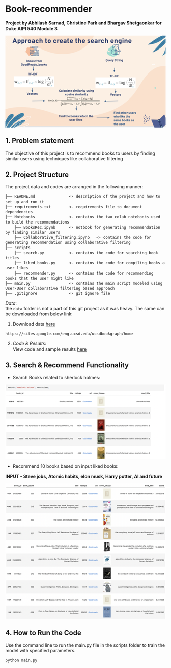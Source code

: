 # Book-recommender

**Project by Abhilash Sarnad, Christine Park and Bhargav Shetgaonkar for Duke AIPI 540 Module 3**
<p align="center"><img align="center" width="800px" src="Images/method.png"></p>

<a name="proj-stat"></a>
## 1. Problem statement
The objective of this project is to recommend books to users by finding similar users using techniques like collaborative filtering

## 2. Project Structure
The project data and codes are arranged in the following manner:

```
├── README.md               <- description of the project and how to set up and run it
├── requirements.txt        <- requirements file to document dependencies
├── Notebooks               <- contains the two colab notebooks used to build the recommendations
    ├── BooksRec.ipynb      <- notbook for generating recommendation by finding similar users
    ├── Collaborative_filtering.ipynb   <- contains the code for generating recommendation using collaborative filtering
├── scripts
    ├── search.py           <- contains the code for searching book titles
    ├── liked_books.py      <- contains the code for compiling books a user likes
    ├── recommender.py      <- contains the code for recommending books that the user might like 
├── main.py                 <- contains the main script modeled using User-User collaborative filtering based approach
├── .gitignore              <- git ignore file
```

_Data_: <br>
the `data` folder is not a part of this git project as it was heavy. The same can be downloaded from below link:
1) Download data [here](https://drive.google.com/uc?id=1LXpK1UfqtP89H1tYy0pBGHjYk8IhigUK) 

```sh
https://sites.google.com/eng.ucsd.edu/ucsdbookgraph/home
```

<a name="exp"></a>

2) _Code & Results_: <br>
View code and sample results [here](/Users/abhilashsarnad/myWork/Portfolio/Recit/RecIt/Notebooks/BooksRec.ipynb) 


## 3. Search & Recommend Functionality 
- Search Books related to sherlock holmes:
<p align="center"><img align="center" width="800px" src="Images/search.png"></p>

- Recommend 10 books based on input liked books:

**INPUT - Steve jobs, Atomic habits, elon musk, Harry potter, AI and future**

<p align="center"><img align="center" width="800px" src="Images/Recs.png"></p>

## 4. How to Run the Code
Use the command line to run the main.py file in the scripts folder to train the model with specified parameters.

```
python main.py

```
